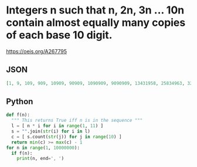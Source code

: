 # Integers n such that n, 2n, 3n \.\.\. 10n contain almost equally many copies of each base 10 digit\.
https://oeis.org/A267795
## JSON
```JSON
[1, 9, 109, 909, 10909, 90909, 1090909, 9090909, 13431958, 25834963, 32973507, 38296415, 45096237, 51546969, 94845303, 96237045, 109090909, 113431958, 126084879, 132868745, 132875488, 133595248, 134319558, 134755956, 134758658, 137584878, 143865844, 153584878]
```
## Python
```Python
def f(n):
  """ This returns True iff n is in the sequence """
  l = [ n * i for i in range(1, 11) ]
  s = "".join(str(i) for i in l)
  c = [ s.count(str(j)) for j in range(10) ]
  return min(c) >= max(c) - 1
for n in range(1, 10000000):
  if f(n):
    print(n, end=', ')
```
